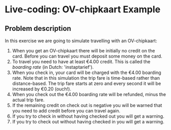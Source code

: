 # Live-coding: OV-chipkaart Example

## Problem description

In this exercise we are going to simulate travelling with an OV-chipkaart:

1. When you get an OV-chipkaart there will be initially no credit on the card. Before you can travel you must deposit some money on the card.
2. To travel you need to have at least €4.00 credit. This is called the _boarding rate_ (in Dutch: 'instaptarief').
3. When you check in, your card will be charged with the €4.00 boarding rate. Note that in this simulation the trip fare is time-based rather than distance-based. The trip fare starts at zero and every second it will be increased by €0.20 (ouch!).
4. When you check out the €4.00 boarding rate will be refunded, minus the actual trip fare.
5. If the remaining credit on check out is negative you will be warned that you need to add credit before you can travel again.
6. If you try to check in without having checked out you will get a warning.
7. If you try to check out without having checked in you will get a warning.
